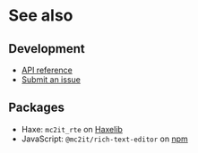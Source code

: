 # See also

## Development
- [API reference](https://api.sabcomputer.com/rich-text-editor)
- [Submit an issue](https://github.com/mc2it/rich-text-editor/issues)

## Packages
- Haxe: `mc2it_rte` on [Haxelib](https://lib.haxe.org/p/mc2it_rte)
- JavaScript: `@mc2it/rich-text-editor` on [npm](https://www.npmjs.com/package/@mc2it/rich-text-editor)
